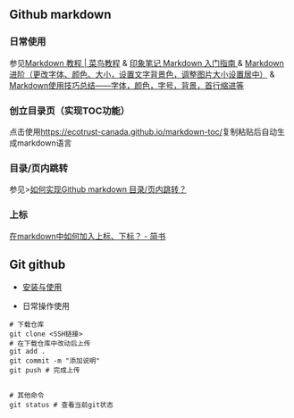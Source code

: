 ## Github markdown 
### 日常使用
参见[Markdown 教程 | 菜鸟教程](https://www.runoob.com/markdown/md-tutorial.html)  &   [印象笔记 Markdown 入门指南
](https://list.yinxiang.com/markdown/eef42447-db3f-48ee-827b-1bb34c03eb83.php) & [Markdown进阶（更改字体、颜色、大小，设置文字背景色，调整图片大小设置居中）](https://blog.csdn.net/heimu24/article/details/81189700)  &  [Markdown使用技巧总结——字体，颜色，字号，背景，首行缩进等](https://blog.csdn.net/u010177286/article/details/50358720)
### 创立目录页（实现TOC功能）
点击使用<https://ecotrust-canada.github.io/markdown-toc/>复制粘贴后自动生成markdown语言

### 目录/页内跳转
 

参见>[如何实现Github markdown 目录/页内跳转？](https://www.zhihu.com/question/58630229)

### 上标
[在markdown中如何加入上标、下标？ - 简书](https://www.jianshu.com/p/13b3366f0260)  


## Git github
+ [安装与使用](https://github.com/iMyGirl/Git-Github)

+ 日常操作使用
```
# 下载仓库
git clone <SSH链接>
# 在下载仓库中改动后上传
git add .
git commit -m "添加说明"
git push # 完成上传


# 其他命令
git status # 查看当前git状态

```

